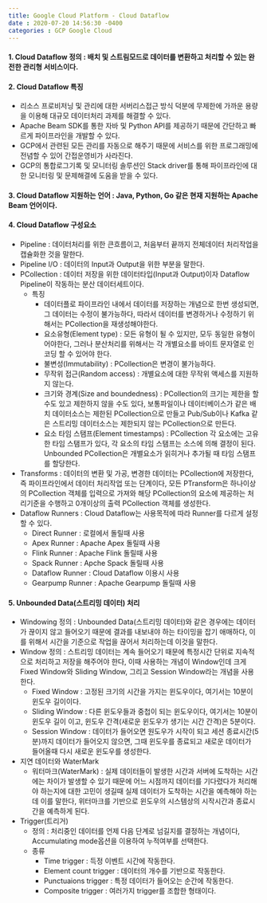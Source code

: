 ```yaml
---
title: Google Cloud Platform - Cloud Dataflow
date : 2020-07-20 14:56:30 -0400
categories : GCP Google Cloud
---
```


#### 1. Cloud Dataflow 정의 : 배치 및 스트림모드로 데이터를 변환하고 처리할 수 있는 완전한 관리형 서비스이다.



#### 2. Cloud Dataflow 특징
* 리소스 프로비저닝 및 관리에 대한 서버리스접근 방식 덕분에 무제한에 가까운 용량을 이용해 대규모 데이터처리 과제를 해결할 수 있다.
* Apache Beam SDK를 통한 자바 및 Python API를 제공하기 때문에 간단하고 빠르게 파이프라인을 개발할 수 있다.
* GCP에서 관련된 모든 관리를 자동으로 해주기 때문에 서비스를 위한 프로그래밍에 전념할 수 있어 간접운영비가 사라진다.
* GCP의 통합로그기록 및 모니터링 솔루션인 Stack driver를 통해 파이프라인에 대한 모니터링 및 문제해결에 도움을 받을 수 있다.

#### 3. Cloud Dataflow  지원하는 언어 : Java, Python, Go 같은 현재 지원하는 Apache Beam 언어이다.

#### 4. Cloud Dataflow 구성요소
* Pipeline : 데이터처리를 위한 큰흐름이고, 처음부터 끝까지 전체데이터 처리작업을 캡슐화한 것을 말한다.
* Pipeline I/O : 데이터의 Input과 Output을 위한 부분을 말한다.
* PCollection : 데이터 저장을 위한 데이터타입(Input과 Output)이자 Dataflow Pipeline이 작동하는 분산 데이터세트이다.
    + 특징
        - 데이터플로 파이프라인 내에서 데이터를 저장하는 개념으로 한번 생성되면, 그 데이터는 수정이 불가능하다, 따라서 데이터를 변경하거나 수정하기 위해서는 PCollection을 재생성해야한다.
        - 요소유형(Element type) : 모든 유형이 될 수 있지만, 모두 동일한 유형이어야한다, 그러나 분산처리를 위해서는 각 개별요소를 바이트 문자열로 인코딩 할 수 있어야 한다.
        - 불변성(Immutability) : PCollection은 변경이 불가능하다.
        - 무작위 접근(Random access) : 개별요소에 대한 무작위 액세스를 지원하지 않는다.
        - 크기와 경계(Size and boundedness) : PCollection의 크기는 제한을 할 수도 있고 제한하지 않을 수도 있다, 보통파일이나 데이터베이스가 같은 배치 데이터소스는 제한된 PCollection으로 만들고 Pub/Sub이나 Kafka 같은 스트리밍 데이터소스는 제한되지 않는 PCollection으로 만든다.
        - 요소 타임 스탬프(Element timestamps) : PCollection 각 요소에는 고유한 타임 스탬프가 있다, 각 요소의 타임 스탬프는 소스에 의해 결정이 된다. Unbounded PCollection은 개별요소가 읽히거나 추가될 때 타임 스탬프를 할당한다.
* Transforms : 데이터의 변환 및 가공, 변경한 데이터는 PCollection에 저장한다, 즉 파이프라인에서 데이터 처리작업 또는 단계이다, 모든 PTransform은 하나이상의 PCollection 객체를 입력으로 가져와 해당 PCollection의 요소에 제공하는 처리기준을 수행하고 0개이상의 출력 PCollection 객체를 생성한다.
* Dataflow Runners : Cloud Dataflow는 사용목적에 따라 Runner를 다르게 설정할 수 있다.
    + Direct Runner : 로컬에서 돌릴때 사용
    + Apex Runner : Apache Apex 돌릴때 사용
    + Flink Runner : Apache Flink 돌릴때 사용
    + Spack Runner : Apche Spack 돌릴때 사용
    + Dataflow Runner : Cloud Dataflow 이용시 사용
    + Gearpump Runner : Apache Gearpump 돌릴때 사용



#### 5. Unbounded Data(스트리밍 데이터) 처리
* Windowing 정의 : Unbounded Data(스트리밍 데이터)와 같은 경우에는 데이터가 끊이지 않고 들어오기 때문에 결과를 내보내야 하는 타이밍을 잡기 애매하다, 이를 위해서 시간을 기준으로 작업을 끊어서 처리하는데 이것을 말한다.
* Window 정의 : 스트리밍 데이터는 계속 들어오기 때문에 특정시간 단위로 지속적으로 처리하고 저장을 해주어야 한다, 이때 사용하는 개념이 Window인데 크게 Fixed Window와 Sliding Window, 그리고 Session Window라는 개념을 사용한다.
    + Fixed Window : 고정된 크기의 시간을 가지는 윈도우이다, 여기서는 10분이 윈도우 길이이다.
    + Sliding Window : 다른 윈도우들과 중첩이 되는 윈도우이다, 여기서는 10분이 윈도우 길이 이고, 윈도우 간격(새로운 윈도우가 생기는 시간 간격)은 5분이다.
    + Session Window : 데이터가 들어오면 원도우가 시작이 되고 세션 종료시간(5분)까지 데이터가 들어오지 않으면, 그때 윈도우를 종료되고 새로운 데이터가 들어올때 다시 새로운 윈도우를 생성한다.
* 지연 데이터와 WaterMark
    + 워터마크(WaterMark) : 실제 데이터들이 발생한 시간과 서버에 도착하는 시간에는 차이가 발생할 수 있기 때문에 어느 시점까지 데이터를 기다렸다가 처리해야 하는지에 대한 고민이 생길때 실제 데이터가 도착하는 시간을 예측해야 하는데 이를 말한다, 위터마크를 기반으로 윈도우의 시스템상의 시작시간과 종료시간을 예측하게 된다.
* Trigger(트리거)
    + 정의 : 처리중인 데이터를 언제 다음 단계로 넘길지를 결정하는 개념이다, Accumulating mode옵션을 이용하여 누적여부를 선택한다.
    + 종류
        - Time trigger : 득정 이벤트 시간에 작동한다.
        - Element count trigger : 데이터의 개수를 기반으로 작동한다.
        - Punctuaions trigger : 특정 데이터가 들어오는 순간에 작동한다.
        - Composite trigger : 여러가지 trigger를 조합한 형태이다. 
